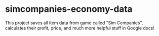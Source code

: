 # simcompanies-economy-data
This project saves all item data from game called "Sim Companies", calculates their profit, price, and much more helpful stuff in Google docs!
